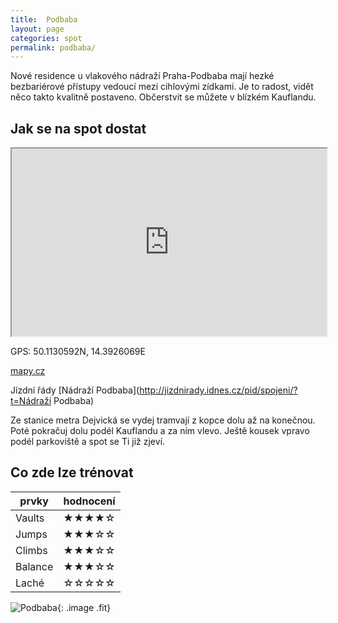 ```yaml
---
title:  Podbaba
layout: page
categories: spot
permalink: podbaba/
---
```


Nové residence u vlakového nádraží Praha-Podbaba mají hezké bezbariérové přístupy vedoucí mezi cihlovými zídkami. Je to radost, vidět něco takto kvalitně postaveno. Občerstvit se můžete v blízkém Kauflandu. 



## Jak se na spot dostat

<iframe width="100%" height="300" src="https://www.google.com/maps/embed/v1/place?zoom=14&q=50.1130592N, 14.3926069E&key=AIzaSyAZNXlZoYrkgR4P9ZNMlyukmqrnvc1hWXM"></iframe>

GPS: 50.1130592N, 14.3926069E

[mapy.cz](https://mapy.cz/s/sMw8)

Jízdní řády [Nádraží Podbaba](http://jizdnirady.idnes.cz/pid/spojeni/?t=Nádraží Podbaba)

Ze stanice metra Dejvická se vydej tramvají z kopce dolu až na konečnou. Poté pokračuj dolu podél Kauflandu a za ním vlevo. Ještě kousek vpravo podél parkoviště a spot se Ti již zjeví.


## Co zde lze trénovat

| prvky          | hodnocení |
| -------------- | --------- |
| Vaults         | ★★★★☆     |
| Jumps          | ★★★☆☆     |
| Climbs         | ★★★☆☆     |
| Balance        | ★★★☆☆     |
| Laché          | ☆☆☆☆☆     |

![Podbaba](https://lh3.googleusercontent.com/X43NMG_n8QkB3vnq4MiQYKucUeKlXu23NbSRi41FktRkJfthXFRvWxuYiCMRO4NJQ4ABU51L9K94qeacOzuJe4tRbjW8DB2lDmQis62Wp7u2SxcZAXl4Exbb-hihL6tjGl7tpapibhTLJm-Ov7Hb4-e8BWNNQbvuJFicMhhUHhAJMz7Buagd7EH7R5803nB-ImAr4YorJEHA36_bNQJSWZyc0Pb5qyhD2RXN_DDw6Oa2ghr7_4h_3IRF5uzSLqDYBJkL3RjSXAvQB478zvVX-4_2J2EIvk0_OtZ1FUgWoOIWPEeFAORNCXo_Dk3If8HyUtJYLrpsrI5YodNValG6cPDoTZnhSwrnQn0vtNUTyNrbjT92IGD7YYA-vVP1ZQrAhdkQcxp2ui5wUg3RlebsAwKJ1qUQiaEnqYvbseJ7wCMggLhm475ZrcEYeI7xzCZR-SwZFajxcxZ0jMDnb1GE00oVwIiftLWs86zql60CR-tQch0pCzUAc9VjL8ptgFUL2HSD4xtatLo8nhBpMLyBTFKmjOoCTYFexDN33Oe-iA2q8CjhaLKZ0prcifi_1rCYhlF7){: .image .fit}


<link rel="image_src" href="https://lh3.googleusercontent.com/X43NMG_n8QkB3vnq4MiQYKucUeKlXu23NbSRi41FktRkJfthXFRvWxuYiCMRO4NJQ4ABU51L9K94qeacOzuJe4tRbjW8DB2lDmQis62Wp7u2SxcZAXl4Exbb-hihL6tjGl7tpapibhTLJm-Ov7Hb4-e8BWNNQbvuJFicMhhUHhAJMz7Buagd7EH7R5803nB-ImAr4YorJEHA36_bNQJSWZyc0Pb5qyhD2RXN_DDw6Oa2ghr7_4h_3IRF5uzSLqDYBJkL3RjSXAvQB478zvVX-4_2J2EIvk0_OtZ1FUgWoOIWPEeFAORNCXo_Dk3If8HyUtJYLrpsrI5YodNValG6cPDoTZnhSwrnQn0vtNUTyNrbjT92IGD7YYA-vVP1ZQrAhdkQcxp2ui5wUg3RlebsAwKJ1qUQiaEnqYvbseJ7wCMggLhm475ZrcEYeI7xzCZR-SwZFajxcxZ0jMDnb1GE00oVwIiftLWs86zql60CR-tQch0pCzUAc9VjL8ptgFUL2HSD4xtatLo8nhBpMLyBTFKmjOoCTYFexDN33Oe-iA2q8CjhaLKZ0prcifi_1rCYhlF7" />